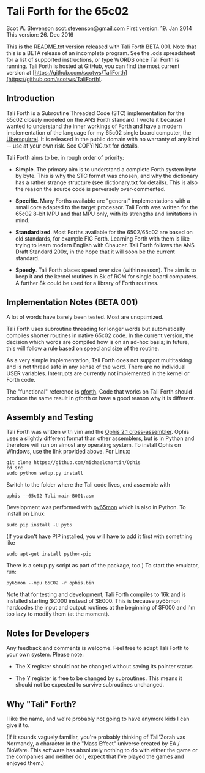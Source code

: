 # Tali Forth for the 65c02 
Scot W. Stevenson <scot.stevenson@gmail.com>
First version: 19. Jan 2014
This version:  26. Dec 2016


This is the README.txt version released with Tali Forth BETA 001. Note that this is a BETA release of an incomplete program. See the .ods spreadsheet for a list of supported instructions, or type WORDS once Tali Forth is running. Tali Forth is hosted at GitHub, you can find the most current version at [https://github.com/scotws/TaliForth](https://github.com/scotws/TaliForth).


## Introduction

Tali Forth is a Subroutine Threaded Code (STC) implementation for the 65c02 closely modeled on the ANS Forth standard. I wrote it because I wanted to understand the inner workings of Forth and have a modern implementation of the language for my 65c02 single board computer, the [Übersquirrel](http://uebersquirrel.blogspot.de/). It is released in the public domain with no warranty of any kind -- use at your own risk. See COPYING.txt for details.

Tali Forth aims to be, in rough order of priority: 

- **Simple**. The primary aim is to understand a complete Forth system byte by byte.
  This is why the STC format was chosen, and why the dictionary has a rather
  strange structure (see dictionary.txt for details). This is also the reason
  the source code is perversely over-commented. 

- **Specific**. Many Forths available are "general" implementations with a small
  core adapted to the target processor. Tali Forth was written for the 65c02
  8-bit MPU and that MPU only, with its strengths and limitations in mind.

- **Standardized**. Most Forths available for the 6502/65c02 are based on old 
  standards, for example FIG Forth. Learning Forth with them is like trying to
  learn modern English with Chaucer. Tali Forth follows the ANS Draft Standard
  200x, in the hope that it will soon be the current standard.  
  
- **Speedy**. Tali Forth places speed over size (within reason). The aim is to keep
  it and the kernel routines in 8k of ROM for single board computers. A further
  8k could be used for a library of Forth routines.



## Implementation Notes (BETA 001)

A lot of words have barely been tested. Most are unoptimized.

Tali Forth uses subroutine threading for longer words but automatically compiles shorter routines in native 65c02 code. In the current version, the decision which words are compiled how is on an ad-hoc basis; in future, this will follow a rule based on speed and size of the routine. 

As a very simple implementation, Tali Forth does not support multitasking and is not thread safe in any sense of the word. There are no individual USER variables. Interrupts are currently not implemented in the kernel or Forth code. 

The "functional" reference is [gforth](http://www.gnu.org/software/gforth/). Code that works on Tali Forth should produce the same result in gforth or have a good reason why it is different. 


## Assembly and Testing

Tali Forth was written with vim and the [Ophis 2.1 cross-assembler](http://michaelcmartin.github.io/Ophis/). Ophis uses a slightly different format than other assemblers, but is in Python and therefore will run on almost any operating system. To install Ophis on Windows, use the link provided above. For Linux: 
```
git clone https://github.com/michaelcmartin/Ophis
cd src
sudo python setup.py install
```
Switch to the folder where the Tali code lives, and assemble with
```
ophis --65c02 Tali-main-B001.asm 
```

Development was performed with [py65mon](https://github.com/mnaberez/py65) which is also in Python. To install on Linux:
```
sudo pip install -U py65
```

(If you don't have PIP installed, you will have to add it first with something like 
```
sudo apt-get install python-pip
```

There is a setup.py script as part of the package, too.) To start the emulator, run:
```
py65mon --mpu 65C02 -r ophis.bin

```

Note that for testing and development, Tali Forth compiles to 16k and is installed starting $C000 instead of $E000. This is because py65mon hardcodes the input and output routines at the beginning of $F000 and I'm too lazy to modify them (at the moment). 


## Notes for Developers 

Any feedback and comments is welcome. Feel free to adapt Tali Forth to your own system. Please note: 

- The X register should not be changed without saving its pointer status

- The Y register is free to be changed by subroutines. This means it should not
  be expected to survive subroutines unchanged.


## Why "Tali" Forth?

I like the name, and we're probably not going to have anymore kids I can give it to. 

(If it sounds vaguely familiar, you're probably thinking of Tali'Zorah vas Normandy, a character in the "Mass Effect" universe created by EA / BioWare. This software has absolutely nothing to do with either the game or the companies and neither do I, expect that I've played the games and enjoyed them.) 
